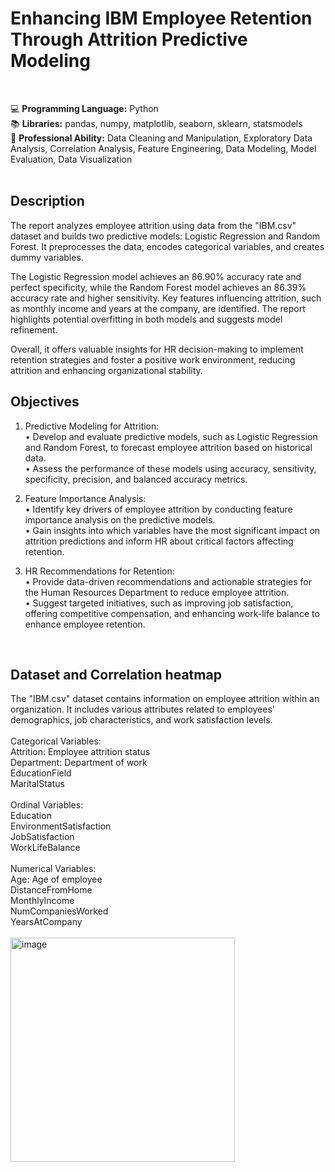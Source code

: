 # Enhancing IBM Employee Retention Through Attrition Predictive Modeling
<br>

💻 **Programming Language:** Python <br>
📚 **Libraries:** pandas, numpy, matplotlib, seaborn, sklearn, statsmodels <br>
📌 **Professional Ability:** Data Cleaning and Manipulation, Exploratory Data Analysis, Correlation Analysis, Feature Engineering, Data Modeling, Model Evaluation, Data Visualization <br>
<br>

## Description
The report analyzes employee attrition using data from the "IBM.csv" dataset and builds two predictive models: Logistic Regression and Random Forest. It preprocesses the data, encodes categorical variables, and creates dummy variables. 

The Logistic Regression model achieves an 86.90% accuracy rate and perfect specificity, while the Random Forest model achieves an 86.39% accuracy rate and higher sensitivity. Key features influencing attrition, such as monthly income and years at the company, are identified. The report highlights potential overfitting in both models and suggests model refinement.

Overall, it offers valuable insights for HR decision-making to implement retention strategies and foster a positive work environment, reducing attrition and enhancing organizational stability.
<br>

## Objectives
1.	Predictive Modeling for Attrition:<br>
• Develop and evaluate predictive models, such as Logistic Regression and Random Forest, to forecast employee attrition based on historical data.<br>
• Assess the performance of these models using accuracy, sensitivity, specificity, precision, and balanced accuracy metrics.<br>

2.	Feature Importance Analysis:<br>
• Identify key drivers of employee attrition by conducting feature importance analysis on the predictive models.<br>
• Gain insights into which variables have the most significant impact on attrition predictions and inform HR about critical factors affecting retention.<br>

3.	HR Recommendations for Retention:<br>
• Provide data-driven recommendations and actionable strategies for the Human Resources Department to reduce employee attrition.<br>
• Suggest targeted initiatives, such as improving job satisfaction, offering competitive compensation, and enhancing work-life balance to enhance employee retention.<br>
<br>

## Dataset and Correlation heatmap
The "IBM.csv" dataset contains information on employee attrition within an organization. It includes various attributes related to employees' demographics, job characteristics, and work satisfaction levels.<br>
<br>
Categorical Variables:<br>
Attrition: Employee attrition status<br>
Department: Department of work<br>
EducationField<br>
MaritalStatus<br>
<br>
Ordinal Variables:<br>
Education<br>
EnvironmentSatisfaction<br>
JobSatisfaction<br>
WorkLifeBalance<br>
<br>
Numerical Variables:<br>
Age: Age of employee<br>
DistanceFromHome<br>
MonthlyIncome<br>
NumCompaniesWorked<br>
YearsAtCompany<br>
<br>
<img width="359" alt="image" src="https://github.com/HsinFangHu/IBM-Employee-Retention-Prediction/assets/135067776/d37b5f7f-3ecc-4bc0-ae74-8791908d82e0">
